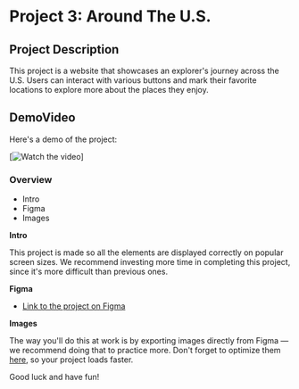 # Project 3: Around The U.S.

## Project Description
This project is a website that showcases an explorer's journey across the U.S. Users can interact with various buttons and mark their favorite locations to explore more about the places they enjoy.


## DemoVideo
Here's a demo of the project:

[![Watch the video](https://vimeo.com/967288080?share=copy)]


### Overview  

* Intro  
* Figma  
* Images  
  
**Intro**
  
This project is made so all the elements are displayed correctly on popular screen sizes. We recommend investing more time in completing this project, since it's more difficult than previous ones.  
  
**Figma**  
  
* [Link to the project on Figma](https://www.figma.com/file/ii4xxsJ0ghevUOcssTlHZv/Sprint-3%3A-Around-the-US?node-id=0%3A1)  
  
**Images**  
  
The way you'll do this at work is by exporting images directly from Figma — we recommend doing that to practice more. Don't forget to optimize them [here](https://tinypng.com/), so your project loads faster. 
  
Good luck and have fun!
